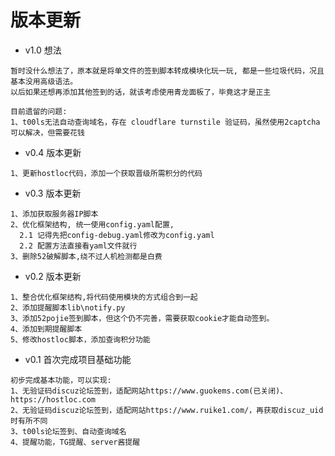 # 版本更新

- v1.0 想法

```
暂时没什么想法了，原本就是将单文件的签到脚本转成模块化玩一玩, 都是一些垃圾代码，况且基本没用高级语法。
以后如果还想再添加其他签到的话，就该考虑使用青龙面板了，毕竟这才是正主

目前遗留的问题:
1、t00ls无法自动查询域名，存在 cloudflare turnstile 验证码，虽然使用2captcha可以解决，但需要花钱
```

- v0.4 版本更新

```
1、更新hostloc代码，添加一个获取晋级所需积分的代码
```

- v0.3 版本更新

```
1、添加获取服务器IP脚本
2、优化框架结构, 统一使用config.yaml配置, 
  2.1 记得先把config-debug.yaml修改为config.yaml
  2.2 配置方法直接看yaml文件就行
3、删除52破解脚本,绕不过人机检测都是白费
```

- v0.2 版本更新

```
1、整合优化框架结构,将代码使用模块的方式组合到一起
2、添加提醒脚本lib\notify.py
3、添加52pojie签到脚本，但这个仍不完善，需要获取cookie才能自动签到。
4、添加到期提醒脚本
5、修改hostloc脚本，添加查询积分功能
```


- v0.1 首次完成项目基础功能

```
初步完成基本功能，可以实现:
1、无验证码discuz论坛签到，适配网站https://www.guokems.com(已关闭)、https://hostloc.com
2、无验证码discuz论坛签到，适配网站https://www.ruike1.com/，再获取discuz_uid时有所不同
3、t00ls论坛签到、自动查询域名
4、提醒功能，TG提醒、server酱提醒
```

